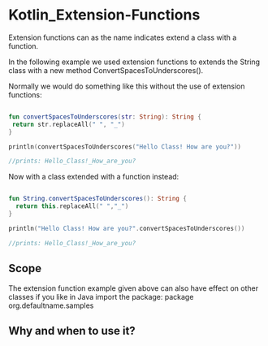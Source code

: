 # Kotlin_Extension-Functions

Extension functions can as the name indicates extend a class with a function.

In the following example we used extension functions to extends the String class with a new method ConvertSpacesToUnderscores().

Normally we would do something like this without the use of extension functions:

```kotlin

fun convertSpacesToUnderscores(str: String): String {
 return str.replaceAll(" ", "_")
}

println(convertSpacesToUnderscores("Hello Class! How are you?"))

//prints: Hello_Class!_How_are_you?
```
Now with a class extended with a function instead:

```kotlin

fun String.convertSpacesToUnderscores(): String {
  return this.replaceAll(" ","_")  
}

println("Hello Class! How are you?".convertSpacesToUnderscores())

//prints: Hello_Class!_How_are_you?
```

## Scope

The extension function example given above can also have effect on other classes if you like in Java import the package: package org.defaultname.samples

## Why and when to use it?
